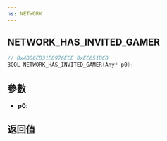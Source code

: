 ```yaml
---
ns: NETWORK
---
```

## NETWORK_HAS_INVITED_GAMER

```c
// 0x4D86CD31E8976ECE 0xEC651BC0
BOOL NETWORK_HAS_INVITED_GAMER(Any* p0);
```


## 參數
* **p0**: 

## 返回值
